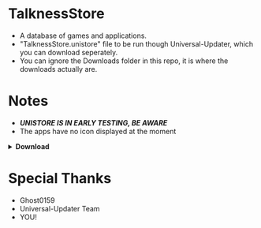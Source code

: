 # TalknessStore
- A database of games and applications.
- "TalknessStore.unistore" file to be run though Universal-Updater, which you can download seperately.
- You can ignore the Downloads folder in this repo, it is where the downloads actually are.

# Notes
- ***UNISTORE IS IN EARLY TESTING, BE AWARE***
- The apps have no icon displayed at the moment

<details><summary><B>Download</B></summary>

- Head over to https://github.com/TomTalker/TalknessStore/TalknessStore.unistore to download.
- Or alternatively use these QR Codes to download from Universal-Updater

##### QR Code (Stable)
  <a href="https://github.com/TomTalker/TalknessStore/blob/master/Downloads/Extras/TalknessStore.unistore.png?raw=true"><img src="https://github.com/TomTalker/TalknessStore/blob/master/Downloads/Extras/TalknessStore.unistore.png?raw=true" height="300px"></a>
  
##### QR Code (Unstable)
  <a href="https://github.com/TomTalker/TalknessStore/blob/master/Downloads/Extras/TalknessStoreERL.unistore.png?raw=true"><img src="https://github.com/TomTalker/TalknessStore/blob/master/Downloads/Extras/TalknessStoreERL.unistore.png?raw=true" height="300px"></a>

  </details></details>

# Special Thanks
- Ghost0159
- Universal-Updater Team
- YOU!
